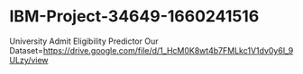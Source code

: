 # IBM-Project-34649-1660241516
University Admit Eligibility Predictor
Our Dataset=https://drive.google.com/file/d/1_HcM0K8wt4b7FMLkc1V1dv0y6I_9ULzy/view
